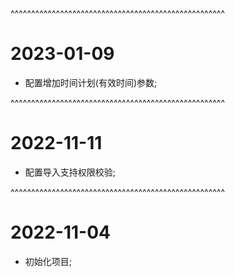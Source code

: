 ^^^^^^^^^^^^^^^^^^^^^^^^^^^^^^^^^^^^^^^^^^^^^^^^^^^^
# 2023-01-09
* 配置增加时间计划(有效时间)参数;

^^^^^^^^^^^^^^^^^^^^^^^^^^^^^^^^^^^^^^^^^^^^^^^^^^^^
# 2022-11-11
* 配置导入支持权限校验;

^^^^^^^^^^^^^^^^^^^^^^^^^^^^^^^^^^^^^^^^^^^^^^^^^^^^
# 2022-11-04
* 初始化项目;
